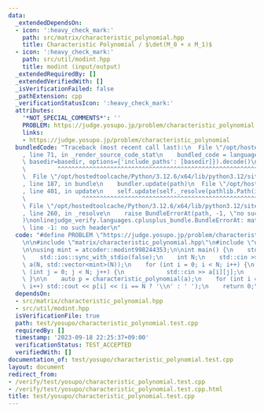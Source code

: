 ```yaml
---
data:
  _extendedDependsOn:
  - icon: ':heavy_check_mark:'
    path: src/matrix/characteristic_polynomial.hpp
    title: Characteristic Polynomial / $\det(M_0 + x M_1)$
  - icon: ':heavy_check_mark:'
    path: src/util/modint.hpp
    title: modint (input/output)
  _extendedRequiredBy: []
  _extendedVerifiedWith: []
  _isVerificationFailed: false
  _pathExtension: cpp
  _verificationStatusIcon: ':heavy_check_mark:'
  attributes:
    '*NOT_SPECIAL_COMMENTS*': ''
    PROBLEM: https://judge.yosupo.jp/problem/characteristic_polynomial
    links:
    - https://judge.yosupo.jp/problem/characteristic_polynomial
  bundledCode: "Traceback (most recent call last):\n  File \"/opt/hostedtoolcache/Python/3.12.6/x64/lib/python3.12/site-packages/onlinejudge_verify/documentation/build.py\"\
    , line 71, in _render_source_code_stat\n    bundled_code = language.bundle(stat.path,\
    \ basedir=basedir, options={'include_paths': [basedir]}).decode()\n          \
    \         ^^^^^^^^^^^^^^^^^^^^^^^^^^^^^^^^^^^^^^^^^^^^^^^^^^^^^^^^^^^^^^^^^^^^^^^^^^^^^^^^^\n\
    \  File \"/opt/hostedtoolcache/Python/3.12.6/x64/lib/python3.12/site-packages/onlinejudge_verify/languages/cplusplus.py\"\
    , line 187, in bundle\n    bundler.update(path)\n  File \"/opt/hostedtoolcache/Python/3.12.6/x64/lib/python3.12/site-packages/onlinejudge_verify/languages/cplusplus_bundle.py\"\
    , line 401, in update\n    self.update(self._resolve(pathlib.Path(included), included_from=path))\n\
    \                ^^^^^^^^^^^^^^^^^^^^^^^^^^^^^^^^^^^^^^^^^^^^^^^^^^^^^^^^^\n \
    \ File \"/opt/hostedtoolcache/Python/3.12.6/x64/lib/python3.12/site-packages/onlinejudge_verify/languages/cplusplus_bundle.py\"\
    , line 260, in _resolve\n    raise BundleErrorAt(path, -1, \"no such header\"\
    )\nonlinejudge_verify.languages.cplusplus_bundle.BundleErrorAt: matrix/characteristic_polynomial.hpp:\
    \ line -1: no such header\n"
  code: "#define PROBLEM \"https://judge.yosupo.jp/problem/characteristic_polynomial\"\
    \n\n#include \"matrix/characteristic_polynomial.hpp\"\n#include \"util/modint.hpp\"\
    \n\nusing mint = atcoder::modint998244353;\n\nint main() {\n    std::cin.tie(0);\n\
    \    std::ios::sync_with_stdio(false);\n    int N;\n    std::cin >> N;\n    std::vector<std::vector<mint>>\
    \ a(N, std::vector<mint>(N));\n    for (int i = 0; i < N; i++) {\n        for\
    \ (int j = 0; j < N; j++) {\n            std::cin >> a[i][j];\n        }\n   \
    \ }\n\n    auto p = characteristic_polynomial(a);\n    for (int i = 0; i <= N;\
    \ i++) std::cout << p[i] << (i == N ? '\\n' : ' ');\n    return 0;\n}"
  dependsOn:
  - src/matrix/characteristic_polynomial.hpp
  - src/util/modint.hpp
  isVerificationFile: true
  path: test/yosupo/characteristic_polynomial.test.cpp
  requiredBy: []
  timestamp: '2023-09-18 22:25:37+09:00'
  verificationStatus: TEST_ACCEPTED
  verifiedWith: []
documentation_of: test/yosupo/characteristic_polynomial.test.cpp
layout: document
redirect_from:
- /verify/test/yosupo/characteristic_polynomial.test.cpp
- /verify/test/yosupo/characteristic_polynomial.test.cpp.html
title: test/yosupo/characteristic_polynomial.test.cpp
---
```


